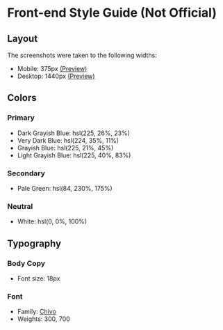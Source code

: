 # Front-end Style Guide (Not Official)

## Layout

The screenshots were taken to the following widths:

- Mobile: 375px [(Preview)](./screenshots/mobile-full-size.png)
- Desktop: 1440px [(Preview)](./screenshots/desktop-full-size.png)

## Colors

### Primary

- Dark Grayish Blue: hsl(225, 26%, 23%)
- Very Dark Blue: hsl(224, 35%, 11%)
- Grayish Blue: hsl(225, 21%, 45%)
- Light Grayish Blue: hsl(225, 40%, 83%)

### Secondary

- Pale Green: hsl(84, 230%, 175%)

### Neutral

- White: hsl(0, 0%, 100%)

## Typography

### Body Copy

- Font size: 18px

### Font

- Family: [Chivo](https://fonts.google.com/specimen/Chivo/?ref=vanzasetia)
- Weights: 300, 700
